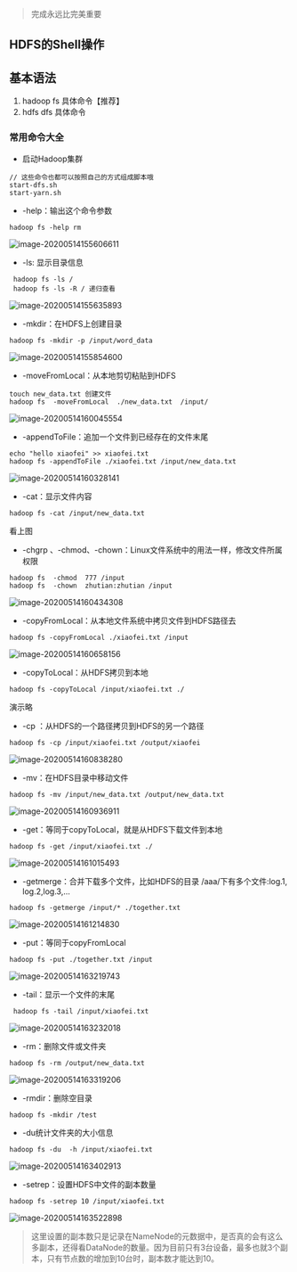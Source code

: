 > 完成永远比完美重要

## HDFS的Shell操作

## 基本语法

1. hadoop fs 具体命令【推荐】
2. hdfs dfs 具体命令

### 常用命令大全

+ 启动Hadoop集群

```
// 这些命令也都可以按照自己的方式组成脚本哦
start-dfs.sh
start-yarn.sh
```

+ -help：输出这个命令参数

```
hadoop fs -help rm
```

![image-20200514155606611](C:\Users\ZYT\AppData\Roaming\Typora\typora-user-images\image-20200514155606611.png)

+ -ls: 显示目录信息

```
 hadoop fs -ls /
 hadoop fs -ls -R / 递归查看
```

![image-20200514155635893](C:\Users\ZYT\AppData\Roaming\Typora\typora-user-images\image-20200514155635893.png)

+ -mkdir：在HDFS上创建目录

```
hadoop fs -mkdir -p /input/word_data
```

![image-20200514155854600](C:\Users\ZYT\AppData\Roaming\Typora\typora-user-images\image-20200514155854600.png)

+ -moveFromLocal：从本地剪切粘贴到HDFS

```
touch new_data.txt 创建文件
hadoop fs  -moveFromLocal  ./new_data.txt  /input/
```

![image-20200514160045554](C:\Users\ZYT\AppData\Roaming\Typora\typora-user-images\image-20200514160045554.png)

+ -appendToFile：追加一个文件到已经存在的文件末尾

```
echo "hello xiaofei" >> xiaofei.txt
hadoop fs -appendToFile ./xiaofei.txt /input/new_data.txt
```

![image-20200514160328141](C:\Users\ZYT\AppData\Roaming\Typora\typora-user-images\image-20200514160328141.png)

+ -cat：显示文件内容

```
hadoop fs -cat /input/new_data.txt
```

看上图

+ -chgrp 、-chmod、-chown：Linux文件系统中的用法一样，修改文件所属权限

```
hadoop fs  -chmod  777 /input
hadoop fs  -chown  zhutian:zhutian /input
```

![image-20200514160434308](C:\Users\ZYT\AppData\Roaming\Typora\typora-user-images\image-20200514160434308.png)

+ -copyFromLocal：从本地文件系统中拷贝文件到HDFS路径去

```
hadoop fs -copyFromLocal ./xiaofei.txt /input
```

![image-20200514160658156](C:\Users\ZYT\AppData\Roaming\Typora\typora-user-images\image-20200514160658156.png)

+ -copyToLocal：从HDFS拷贝到本地

```
hadoop fs -copyToLocal /input/xiaofei.txt ./
```

演示略

+ -cp ：从HDFS的一个路径拷贝到HDFS的另一个路径

```
hadoop fs -cp /input/xiaofei.txt /output/xiaofei
```

![image-20200514160838280](C:\Users\ZYT\AppData\Roaming\Typora\typora-user-images\image-20200514160838280.png)

+ -mv：在HDFS目录中移动文件

```
hadoop fs -mv /input/new_data.txt /output/new_data.txt
```

![image-20200514160936911](C:\Users\ZYT\AppData\Roaming\Typora\typora-user-images\image-20200514160936911.png)

+ -get：等同于copyToLocal，就是从HDFS下载文件到本地

```
hadoop fs -get /input/xiaofei.txt ./
```

![image-20200514161015493](C:\Users\ZYT\AppData\Roaming\Typora\typora-user-images\image-20200514161015493.png)

+ -getmerge：合并下载多个文件，比如HDFS的目录 /aaa/下有多个文件:log.1, log.2,log.3,...

```
hadoop fs -getmerge /input/* ./together.txt
```

![image-20200514161214830](C:\Users\ZYT\AppData\Roaming\Typora\typora-user-images\image-20200514161214830.png)



+ -put：等同于copyFromLocal

```
hadoop fs -put ./together.txt /input
```

![image-20200514163219743](C:\Users\ZYT\AppData\Roaming\Typora\typora-user-images\image-20200514163219743.png)

+ -tail：显示一个文件的末尾

```
 hadoop fs -tail /input/xiaofei.txt
```

![image-20200514163232018](C:\Users\ZYT\AppData\Roaming\Typora\typora-user-images\image-20200514163232018.png)

+ -rm：删除文件或文件夹

```
hadoop fs -rm /output/new_data.txt
```

![image-20200514163319206](C:\Users\ZYT\AppData\Roaming\Typora\typora-user-images\image-20200514163319206.png)

+ -rmdir：删除空目录

```
hadoop fs -mkdir /test
```

+ -du统计文件夹的大小信息

```
hadoop fs -du  -h /input/xiaofei.txt
```

![image-20200514163402913](C:\Users\ZYT\AppData\Roaming\Typora\typora-user-images\image-20200514163402913.png)

+ -setrep：设置HDFS中文件的副本数量

```
hadoop fs -setrep 10 /input/xiaofei.txt
```

![image-20200514163522898](C:\Users\ZYT\AppData\Roaming\Typora\typora-user-images\image-20200514163522898.png)

> ​	这里设置的副本数只是记录在NameNode的元数据中，是否真的会有这么多副本，还得看DataNode的数量。因为目前只有3台设备，最多也就3个副本，只有节点数的增加到10台时，副本数才能达到10。